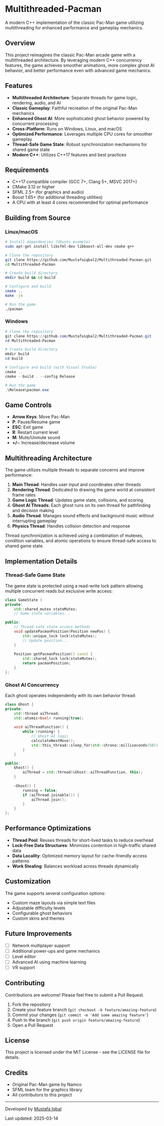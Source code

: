 # Multithreaded-Pacman

A modern C++ implementation of the classic Pac-Man game utilizing multithreading for enhanced performance and gameplay mechanics.


## Overview

This project reimagines the classic Pac-Man arcade game with a multithreaded architecture. By leveraging modern C++ concurrency features, the game achieves smoother animations, more complex ghost AI behavior, and better performance even with advanced game mechanics.

## Features

- **Multithreaded Architecture**: Separate threads for game logic, rendering, audio, and AI
- **Classic Gameplay**: Faithful recreation of the original Pac-Man mechanics
- **Enhanced Ghost AI**: More sophisticated ghost behavior powered by concurrent processing
- **Cross-Platform**: Runs on Windows, Linux, and macOS
- **Optimized Performance**: Leverages multiple CPU cores for smoother gameplay
- **Thread-Safe Game State**: Robust synchronization mechanisms for shared game state
- **Modern C++**: Utilizes C++17 features and best practices

## Requirements

- C++17 compatible compiler (GCC 7+, Clang 5+, MSVC 2017+)
- CMake 3.12 or higher
- SFML 2.5+ (for graphics and audio)
- Boost 1.65+ (for additional threading utilities)
- A CPU with at least 4 cores recommended for optimal performance

## Building from Source

### Linux/macOS

```bash
# Install dependencies (Ubuntu example)
sudo apt-get install libsfml-dev libboost-all-dev cmake g++

# Clone the repository
git clone https://github.com/Mustafaiqbal2/Multithreaded-Pacman.git
cd Multithreaded-Pacman

# Create build directory
mkdir build && cd build

# Configure and build
cmake ..
make -j4

# Run the game
./pacman
```

### Windows

```powershell
# Clone the repository
git clone https://github.com/Mustafaiqbal2/Multithreaded-Pacman.git
cd Multithreaded-Pacman

# Create build directory
mkdir build
cd build

# Configure and build (with Visual Studio)
cmake ..
cmake --build . --config Release

# Run the game
.\Release\pacman.exe
```

## Game Controls

- **Arrow Keys**: Move Pac-Man
- **P**: Pause/Resume game
- **ESC**: Exit game
- **R**: Restart current level
- **M**: Mute/Unmute sound
- **+/-**: Increase/decrease volume

## Multithreading Architecture

The game utilizes multiple threads to separate concerns and improve performance:

1. **Main Thread**: Handles user input and coordinates other threads
2. **Rendering Thread**: Dedicated to drawing the game world at consistent frame rates
3. **Game Logic Thread**: Updates game state, collisions, and scoring
4. **Ghost AI Threads**: Each ghost runs on its own thread for pathfinding and decision making
5. **Audio Thread**: Manages sound effects and background music without interrupting gameplay
6. **Physics Thread**: Handles collision detection and response

Thread synchronization is achieved using a combination of mutexes, condition variables, and atomic operations to ensure thread-safe access to shared game state.

## Implementation Details

### Thread-Safe Game State

The game state is protected using a read-write lock pattern allowing multiple concurrent reads but exclusive write access:

```cpp
class GameState {
private:
    std::shared_mutex stateMutex;
    // Game state variables...

public:
    // Thread-safe state access methods
    void updatePacmanPosition(Position newPos) {
        std::unique_lock lock(stateMutex);
        // Update position...
    }
    
    Position getPacmanPosition() const {
        std::shared_lock lock(stateMutex);
        return pacmanPosition;
    }
};
```

### Ghost AI Concurrency

Each ghost operates independently with its own behavior thread:

```cpp
class Ghost {
private:
    std::thread aiThread;
    std::atomic<bool> running{true};
    
    void aiThreadFunction() {
        while (running) {
            // Ghost AI logic
            calculateNextMove();
            std::this_thread::sleep_for(std::chrono::milliseconds(50));
        }
    }

public:
    Ghost() {
        aiThread = std::thread(&Ghost::aiThreadFunction, this);
    }
    
    ~Ghost() {
        running = false;
        if (aiThread.joinable()) {
            aiThread.join();
        }
    }
};
```

## Performance Optimizations

- **Thread Pool**: Reuses threads for short-lived tasks to reduce overhead
- **Lock-Free Data Structures**: Minimizes contention in high-traffic shared data
- **Data Locality**: Optimized memory layout for cache-friendly access patterns
- **Work Stealing**: Balances workload across threads dynamically

## Customization

The game supports several configuration options:

- Custom maze layouts via simple text files
- Adjustable difficulty levels
- Configurable ghost behaviors
- Custom skins and themes

## Future Improvements

- [ ] Network multiplayer support
- [ ] Additional power-ups and game mechanics
- [ ] Level editor
- [ ] Advanced AI using machine learning
- [ ] VR support

## Contributing

Contributions are welcome! Please feel free to submit a Pull Request.

1. Fork the repository
2. Create your feature branch (`git checkout -b feature/amazing-feature`)
3. Commit your changes (`git commit -m 'Add some amazing feature'`)
4. Push to the branch (`git push origin feature/amazing-feature`)
5. Open a Pull Request

## License

This project is licensed under the MIT License - see the LICENSE file for details.

## Credits

- Original Pac-Man game by Namco
- SFML team for the graphics library
- All contributors to this project

---

Developed by [Mustafa Iqbal](https://github.com/Mustafaiqbal2)

Last updated: 2025-03-14
